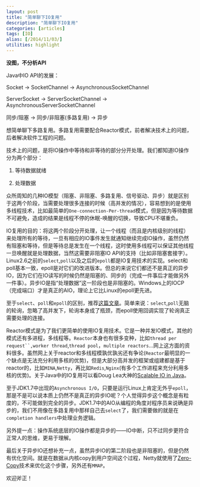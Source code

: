 ```yaml
---
layout: post
title: "简单聊下IO复用"
description: "简单聊下IO复用"
categories: [articles]
tags: [IO]
alias: [/2014/11/03/]
utilities: highlight
---
```


**没图，不分析API**

Java中IO API的发展：

Socket -> SocketChannel -> AsynchronousSocketChannel

ServerSocket -> ServerSocketChannel -> AsynchronousServerSocketChannel

同步/阻塞 -> 同步/非阻塞(多路复用) -> 异步

想简单聊下多路复用。多路复用需要配合Reactor模式，前者解决技术上的问题，后者解决软件工程的问题。

技术上的问题，是将IO操作中等待和非等待的部分分开处理。我们都知道IO操作分为两个部分：

1. 等待数据就绪

2. 处理数据

众所周知的几种IO模型（阻塞、非阻塞、多路复用、信号驱动、异步）就是区别于这两个阶段，当需要处理很多连接的时候（高并发的情况），容易想到的是使用多线程技术，比如最简单的`One-connection-Per-thread`模式，但是因为等待数据不可避免，造成的结果是线程不停的休眠-唤醒的切换，导致CPU不堪重负。

IO复用的目的：将这两个阶段分开处理，让一个线程（而且是内核级别的线程）来处理所有的等待，一旦有相应的IO事件发生就通知继续完成IO操作，虽然仍然有阻塞和等待，但是等待总是发生在一个线程，这时使用多线程可以保证其他线程一旦唤醒就是处理数据，当然这需要非阻塞IO API的支持（比如非阻塞套接字）。Linux2.6之前的`select`,`poll`以及之后的`epoll`都是IO复用技术的实现。select和poll基本一致，epoll是对它们的改进版本。但总的来说它们都还不是真正的异步IO，因为它们在IO读写的时候仍然是阻塞的、同步的（完成一件事后才能做另外一件事）。异步IO是指“处理数据”这一阶段也是非阻塞的。Windows上的IOCP（完成端口）才是真正的AIO，理论上它比Linux的epoll更先进。

至于`select`、`poll`和`epoll`的区别，推荐[这篇文章][1]。简单来说：`select`,`poll`无脑的轮询，忽略了高并发下，轮询本身成了瓶颈，而epoll使用回调实现了轮询真正需要处理的连接。

Reactor模式是为了我们更简单的使用IO复用技术。它是一种并发IO模式，其他的模式还有多进程，多线程等。`Reactor`本身也有很多变种，比如`thread per request``,worker thread`,`thread pool`，`multiple reactors`...网上这方面的资料很多。虽然网上关于reactor和多线程模孰优孰劣还有争论(`Reactor`最明显的一个缺点是无法充分利用多核的优势)，但是大部分高并发的框架或组建都是基于reactor的，比如`MINA`,`Netty`，再比如`Redis`,`Nginx`(有多个工作进程来充分利用多核的优势)。关于Java中的IO复用可以看Doug Lea大神的[Scalable IO in Java][3]。

至于JDK1.7中出现的`Asynchronous I/O`，只要是运行Linux上肯定无外乎`epoll`，那是不是可以说本质上仍然不是真正的异步IO呢？个人觉得异步这个概念是有粒度的，不可能做到完全的异步。JDK1.7中的AIO从编程的角度对程序员来说确是异步的，我们不用像在多路复用中那样自己去`select`了，我们需要做的就是在`completion handlers`中处理业务逻辑。

另外提一点：操作系统底层的IO操作都是异步的——IO中断，只不过同步更符合正常人的思维，更易于理解。

 

最后关于异步IO还想补充一点，虽然异步IO的第二阶段也是非阻塞的，但是仍然有优化空间。就是在数据从内核copy到用户空间这个过程，Netty就使用了[Zero-Copy][2]技术来优化这个步骤，另外还有`MMAP`。

 

欢迎斧正！

 [1]: http://www.cnblogs.com/Anker/p/3265058.html
 [2]: http://my.oschina.net/plucury/blog/192577
 [3]: http://gee.cs.oswego.edu/dl/cpjslides/nio.pdf